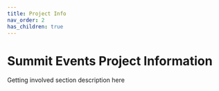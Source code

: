 ```yaml
---
title: Project Info
nav_order: 2
has_children: true
---
```


# Summit Events Project Information

Getting involved section description here